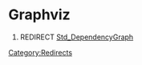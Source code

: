 # Graphviz

1.  REDIRECT [Std\_DependencyGraph](Std_DependencyGraph.md)



[Category:Redirects](Category:Redirects.md)
